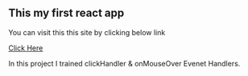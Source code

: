## This my first react app

You can visit this this site by clicking below link

[Click Here](https://book-grid.netlify.app)

In this project I trained clickHandler & onMouseOver Evenet Handlers.
